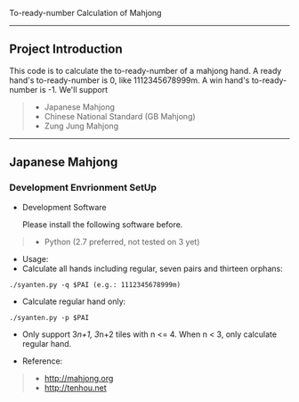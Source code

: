 To-ready-number Calculation of Mahjong

---

## Project Introduction

This code is to calculate the to-ready-number of a mahjong hand. A ready hand's to-ready-number is 0, like 1112345678999m. A win hand's to-ready-number is -1. We'll support

> * Japanese Mahjong
> * Chinese National Standard (GB Mahjong)
> * Zung Jung Mahjong

---
## Japanese Mahjong

### Development Envrionment SetUp

* Development Software

    Please install the following software before. 

> * Python (2.7 preferred, not tested on 3 yet)

* Usage:
* Calculate all hands including regular, seven pairs and thirteen orphans:

```
./syanten.py -q $PAI (e.g.: 1112345678999m)
```

* Calculate regular hand only:

```
./syanten.py -p $PAI
```

* Only support 3*n+1, 3*n+2 tiles with n <= 4. When n < 3, only calculate regular hand.

* Reference:

> * http://mahjong.org
> * http://tenhou.net
